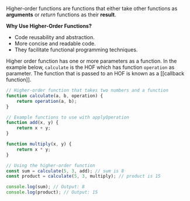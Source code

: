 Higher-order functions are functions that either take other functions as **arguments** or *return* functions as their **result**.

**Why Use Higher-Order Functions?**
- Code reusability and abstraction.
- More concise and readable code.
- They facilitate functional programming techniques.

Higher order function has one or more parameters as a function. In the example below, `calculate` is the HOF which has function `operation` as parameter. The function that is passed to an HOF is known as a [[callback function]].

```js
// Higher-order function that takes two numbers and a function
function calculate(a, b, operation) {
    return operation(a, b);
}

// Example functions to use with applyOperation
function add(x, y) {
    return x + y;
}

function multiply(x, y) {
    return x * y;
}

// Using the higher-order function
const sum = calculate(5, 3, add); // sum is 8
const product = calculate(5, 3, multiply); // product is 15

console.log(sum); // Output: 8
console.log(product); // Output: 15

```